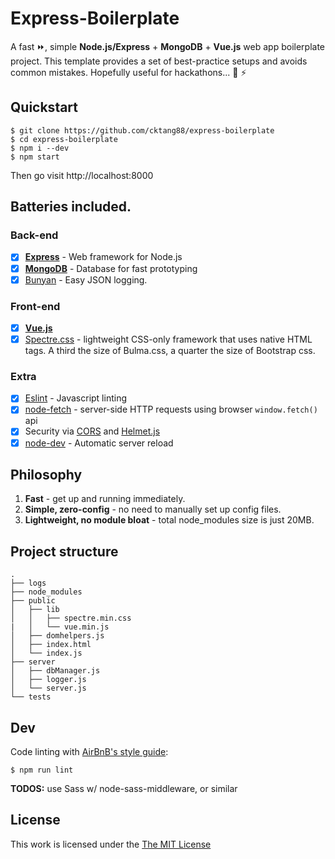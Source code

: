 
# Express-Boilerplate

A fast :fast_forward:, simple **Node.js/Express** + **MongoDB** + **Vue.js** web app boilerplate project. This template provides a set of best-practice setups and avoids common mistakes. Hopefully useful for hackathons... :pray: :zap: 

## Quickstart

```
$ git clone https://github.com/cktang88/express-boilerplate
$ cd express-boilerplate
$ npm i --dev
$ npm start
```
Then go visit http://localhost:8000

## Batteries included.

### Back-end
* [x] **[Express](https://github.com/expressjs/express)** - Web framework for Node.js
* [x] **[MongoDB](https://github.com/mongodb/node-mongodb-native)** - Database for fast prototyping
* [x] [Bunyan](https://github.com/trentm/node-bunyan) - Easy JSON logging.

### Front-end
* [x] **[Vue.js](https://vuejs.org/)**
* [x] [Spectre.css](https://picturepan2.github.io/spectre/index.html) - lightweight CSS-only framework that uses native HTML tags. A third the size of Bulma.css, a quarter the size of Bootstrap css.
### Extra
* [x] [Eslint](http://eslint.org/) - Javascript linting
* [x] [node-fetch](https://github.com/bitinn/node-fetch) - server-side HTTP requests using browser `window.fetch()` api
* [x] Security via [CORS](https://github.com/expressjs/cors) and [Helmet.js](https://helmetjs.github.io/)
* [x] [node-dev](https://github.com/fgnass/node-dev) - Automatic server reload

## Philosophy
1. **Fast** - get up and running immediately.
2. **Simple, zero-config** - no need to manually set up config files.
3. **Lightweight, no module bloat** - total node_modules size is just 20MB.

## Project structure
```
.
├── logs
├── node_modules
├── public
│   ├── lib
│   │   ├── spectre.min.css
|   │   └── vue.min.js
│   ├── domhelpers.js
│   ├── index.html
│   └── index.js
├── server
│   ├── dbManager.js
│   ├── logger.js
│   └── server.js
└── tests
```

## Dev
Code linting with [AirBnB's style guide](https://github.com/airbnb/javascript):
```
$ npm run lint
```

**TODOS:**
use Sass w/ node-sass-middleware, or similar

## License

This work is licensed under the [The MIT License](http://opensource.org/licenses/MIT)
